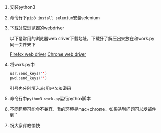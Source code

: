 1. 安装python3

2. 命令行下`pip3 install selenium`安装selenium

3. 下载对应浏览器的webdriver

   以下是常用的浏览器web driver下载地址，下载好了解压出来放在和work.py同一文件夹下

   [Firefox web driver](https://github.com/mozilla/geckodriver/releases)
   [Chrome web driver](http://chromedriver.storage.googleapis.com/index.html?path=2.0/)

4. 将work.py中

   ```c++
   usr.send_keys('')
   pwd.send_keys('')
   ```

   引号内分别填入uis用户名和密码

5. 命令行中`python3 work.py`运行python脚本

6. 不同环境可能会不兼容，我的环境是mac+chrome。如果遇到问题可以发邮件到``

7. 祝大家评教愉快